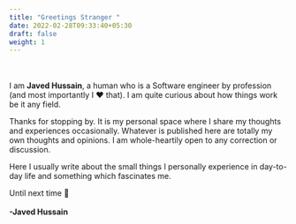```yaml
---
title: "Greetings Stranger "
date: 2022-02-28T09:33:40+05:30
draft: false
weight: 1
---
```


<br></br>
I am **Javed Hussain**, a human who is a Software engineer by profession (and most importantly I :heart: that). I am quite curious about how things work be it any field.

Thanks for stopping by. It is my personal space where I share my thoughts and experiences occasionally. Whatever is published here are totally my own thoughts and opinions. I am whole-heartily open to any correction or discussion.

Here I usually write about the small things I personally experience in day-to-day life and something which fascinates me.

Until next time :wave:
<br></br>
**-Javed Hussain**
